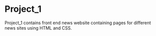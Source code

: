 # Project_1
Project_1 contains front end news website containing pages for different news sites using HTML and CSS.
